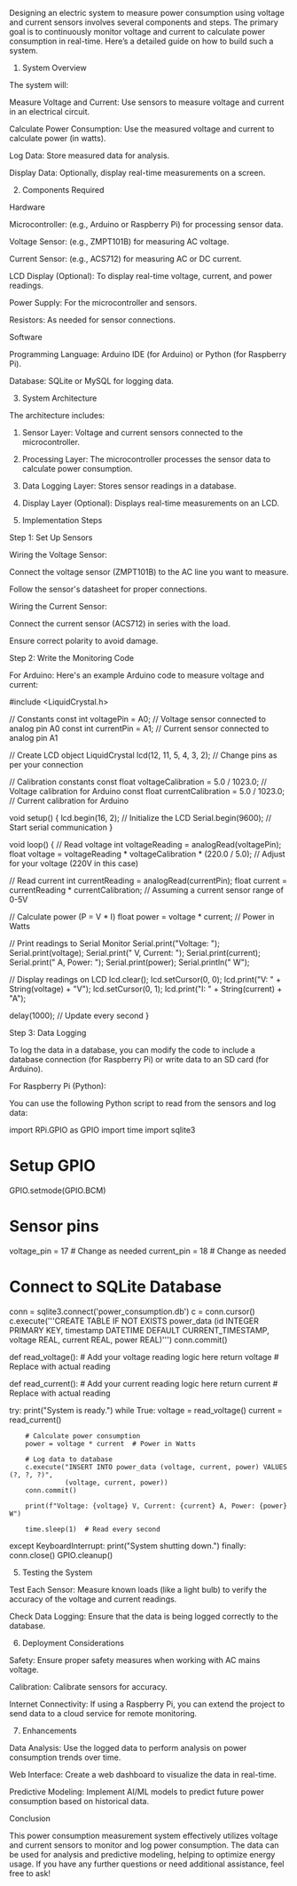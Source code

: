 Designing an electric system to measure power consumption using voltage and current sensors involves several components and steps. The primary goal is to continuously monitor voltage and current to calculate power consumption in real-time. Here’s a detailed guide on how to build such a system.

1. System Overview

The system will:

Measure Voltage and Current: Use sensors to measure voltage and current in an electrical circuit.

Calculate Power Consumption: Use the measured voltage and current to calculate power (in watts).

Log Data: Store measured data for analysis.

Display Data: Optionally, display real-time measurements on a screen.


2. Components Required

Hardware

Microcontroller: (e.g., Arduino or Raspberry Pi) for processing sensor data.

Voltage Sensor: (e.g., ZMPT101B) for measuring AC voltage.

Current Sensor: (e.g., ACS712) for measuring AC or DC current.

LCD Display (Optional): To display real-time voltage, current, and power readings.

Power Supply: For the microcontroller and sensors.

Resistors: As needed for sensor connections.


Software

Programming Language: Arduino IDE (for Arduino) or Python (for Raspberry Pi).

Database: SQLite or MySQL for logging data.


3. System Architecture

The architecture includes:

1. Sensor Layer: Voltage and current sensors connected to the microcontroller.


2. Processing Layer: The microcontroller processes the sensor data to calculate power consumption.


3. Data Logging Layer: Stores sensor readings in a database.


4. Display Layer (Optional): Displays real-time measurements on an LCD.



4. Implementation Steps

Step 1: Set Up Sensors

Wiring the Voltage Sensor:

Connect the voltage sensor (ZMPT101B) to the AC line you want to measure.

Follow the sensor's datasheet for proper connections.


Wiring the Current Sensor:

Connect the current sensor (ACS712) in series with the load.

Ensure correct polarity to avoid damage.



Step 2: Write the Monitoring Code

For Arduino: Here's an example Arduino code to measure voltage and current:


#include <LiquidCrystal.h>

// Constants
const int voltagePin = A0;   // Voltage sensor connected to analog pin A0
const int currentPin = A1;   // Current sensor connected to analog pin A1

// Create LCD object
LiquidCrystal lcd(12, 11, 5, 4, 3, 2); // Change pins as per your connection

// Calibration constants
const float voltageCalibration = 5.0 / 1023.0; // Voltage calibration for Arduino
const float currentCalibration = 5.0 / 1023.0; // Current calibration for Arduino

void setup() {
  lcd.begin(16, 2); // Initialize the LCD
  Serial.begin(9600); // Start serial communication
}

void loop() {
  // Read voltage
  int voltageReading = analogRead(voltagePin);
  float voltage = voltageReading * voltageCalibration * (220.0 / 5.0); // Adjust for your voltage (220V in this case)

  // Read current
  int currentReading = analogRead(currentPin);
  float current = currentReading * currentCalibration; // Assuming a current sensor range of 0-5V

  // Calculate power (P = V * I)
  float power = voltage * current; // Power in Watts

  // Print readings to Serial Monitor
  Serial.print("Voltage: ");
  Serial.print(voltage);
  Serial.print(" V, Current: ");
  Serial.print(current);
  Serial.print(" A, Power: ");
  Serial.print(power);
  Serial.println(" W");

  // Display readings on LCD
  lcd.clear();
  lcd.setCursor(0, 0);
  lcd.print("V: " + String(voltage) + "V");
  lcd.setCursor(0, 1);
  lcd.print("I: " + String(current) + "A");

  delay(1000); // Update every second
}

Step 3: Data Logging

To log the data in a database, you can modify the code to include a database connection (for Raspberry Pi) or write data to an SD card (for Arduino).

For Raspberry Pi (Python):

You can use the following Python script to read from the sensors and log data:

import RPi.GPIO as GPIO
import time
import sqlite3

# Setup GPIO
GPIO.setmode(GPIO.BCM)

# Sensor pins
voltage_pin = 17  # Change as needed
current_pin = 18  # Change as needed

# Connect to SQLite Database
conn = sqlite3.connect('power_consumption.db')
c = conn.cursor()
c.execute('''CREATE TABLE IF NOT EXISTS power_data
             (id INTEGER PRIMARY KEY, timestamp DATETIME DEFAULT CURRENT_TIMESTAMP,
              voltage REAL, current REAL, power REAL)''')
conn.commit()

def read_voltage():
    # Add your voltage reading logic here
    return voltage  # Replace with actual reading

def read_current():
    # Add your current reading logic here
    return current  # Replace with actual reading

try:
    print("System is ready.")
    while True:
        voltage = read_voltage()
        current = read_current()

        # Calculate power consumption
        power = voltage * current  # Power in Watts

        # Log data to database
        c.execute("INSERT INTO power_data (voltage, current, power) VALUES (?, ?, ?)", 
                  (voltage, current, power))
        conn.commit()

        print(f"Voltage: {voltage} V, Current: {current} A, Power: {power} W")
        
        time.sleep(1)  # Read every second

except KeyboardInterrupt:
    print("System shutting down.")
finally:
    conn.close()
    GPIO.cleanup()

5. Testing the System

Test Each Sensor: Measure known loads (like a light bulb) to verify the accuracy of the voltage and current readings.

Check Data Logging: Ensure that the data is being logged correctly to the database.


6. Deployment Considerations

Safety: Ensure proper safety measures when working with AC mains voltage.

Calibration: Calibrate sensors for accuracy.

Internet Connectivity: If using a Raspberry Pi, you can extend the project to send data to a cloud service for remote monitoring.


7. Enhancements

Data Analysis: Use the logged data to perform analysis on power consumption trends over time.

Web Interface: Create a web dashboard to visualize the data in real-time.

Predictive Modeling: Implement AI/ML models to predict future power consumption based on historical data.


Conclusion

This power consumption measurement system effectively utilizes voltage and current sensors to monitor and log power consumption. The data can be used for analysis and predictive modeling, helping to optimize energy usage. If you have any further questions or need additional assistance, feel free to ask!

